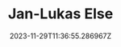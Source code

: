 ---
title: "Jan-Lukas Else"
category: "IndieWeb & Personal Blogs"
site_url: https://jlelse.blog
feed_url: https://jlelse.blog/.rss
date: 2023-11-29T11:36:55.286967Z
domain: jlelse.blog

---